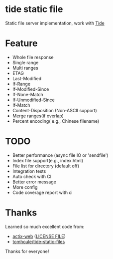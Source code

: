# tide static file

Static file server implementation, work with [Tide](https://github.com/rustasync/tide)

# Feature

+ Whole file response
+ Single range
+ Multi ranges
+ ETAG
+ Last-Modified
+ If-Range
+ If-Modified-Since
+ If-None-Match
+ If-Unmodified-Since
+ If-Match
+ Content-Disposition (Non-ASCII support)
+ Merge ranges(if overlap)
+ Percent encoding( e.g., Chinese filename)

# TODO

+ Better performance (async file IO or 'sendfile')
+ Index file support(e.g., index.html)
+ File list for directory (default off)
+ Integration tests
+ Auto check with CI
+ Better error message
+ More config
+ Code coverage report with ci

# Thanks

Learned so much excellent code from: 

+ [actix-web](https://github.com/actix/actix-web) ([LICENSE FILE](./origin-license/ACTIX-WEB-LICENSE-MIT))
+ [tomhoule/tide-static-files](https://github.com/tomhoule/tide-static-files)

Thanks for everyone!